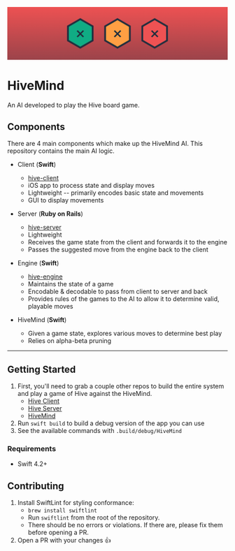 ![Logo](media/HiveMind.png)

# HiveMind

An AI developed to play the Hive board game.

## Components

There are 4 main components which make up the HiveMind AI. This repository contains the main AI logic.

* Client (**Swift**)
    * [hive-client](https://github.com/josephroqueca/hive-client)
    * iOS app to process state and display moves
    * Lightweight -- primarily encodes basic state and movements
    * GUI to display movements

* Server (**Ruby on Rails**)
    * [hive-server](https://github.com/josephroqueca/hive-server)
    * Lightweight
    * Receives the game state from the client and forwards it to the engine
    * Passes the suggested move from the engine back to the client

* Engine (**Swift**)
    * [hive-engine](https://github.com/josephroqueca/hive-engine)
    * Maintains the state of a game
    * Encodable & decodable to pass from client to server and back
    * Provides rules of the games to the AI to allow it to determine valid, playable moves

* HiveMind (**Swift**)
    * Given a game state, explores various moves to determine best play
    * Relies on alpha-beta pruning

---

## Getting Started

1. First, you'll need to grab a couple other repos to build the entire system and play a game of Hive against the HiveMind.
    * [Hive Client](https://github.com/josephroqueca/hive-client)
    * [Hive Server](https://github.com/josephroqueca/hive-server)
    * [HiveMind](https://github.com/josephroqueca/hivemind)
2. Run `swift build` to build a debug version of the app you can use
3. See the available commands with `.build/debug/HiveMind`

### Requirements

* Swift 4.2+

## Contributing

1. Install SwiftLint for styling conformance:
    * `brew install swiftlint`
    * Run `swiftlint` from the root of the repository.
    * There should be no errors or violations. If there are, please fix them before opening a PR.
2. Open a PR with your changes 👍
